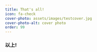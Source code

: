 ```yaml
---
title: That's all!
icon: fa-check
cover-photo: assets/images/testcover.jpg
cover-photo-alt: cover photo
order: 99
---
```


### 以上! ###